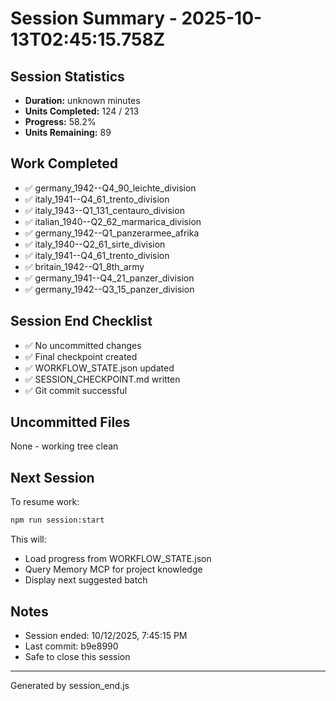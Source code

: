 # Session Summary - 2025-10-13T02:45:15.758Z

## Session Statistics

- **Duration:** unknown minutes
- **Units Completed:** 124 / 213
- **Progress:** 58.2%
- **Units Remaining:** 89

## Work Completed

- ✅ germany_1942--Q4_90_leichte_division
- ✅ italy_1941--Q4_61_trento_division
- ✅ italy_1943--Q1_131_centauro_division
- ✅ italian_1940--Q2_62_marmarica_division
- ✅ germany_1942--Q1_panzerarmee_afrika
- ✅ italy_1940--Q2_61_sirte_division
- ✅ italy_1941--Q4_61_trento_division
- ✅ britain_1942--Q1_8th_army
- ✅ germany_1941--Q4_21_panzer_division
- ✅ germany_1942--Q3_15_panzer_division

## Session End Checklist

- ✅ No uncommitted changes
- ✅ Final checkpoint created
- ✅ WORKFLOW_STATE.json updated
- ✅ SESSION_CHECKPOINT.md written
- ✅ Git commit successful

## Uncommitted Files

None - working tree clean

## Next Session

To resume work:

```bash
npm run session:start
```

This will:
- Load progress from WORKFLOW_STATE.json
- Query Memory MCP for project knowledge
- Display next suggested batch

## Notes

- Session ended: 10/12/2025, 7:45:15 PM
- Last commit: b9e8990
- Safe to close this session

---

Generated by session_end.js
